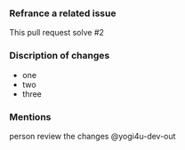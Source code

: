 ### Refrance a related issue
This pull request  solve #2

### Discription of changes
- one
- two
- three

### Mentions 
person review the changes @yogi4u-dev-out
